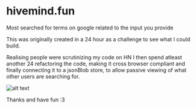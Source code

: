 # hivemind.fun
Most searched for terms on google related to the input you provide

This was originally created in a 24 hour as a challenge to see what I could build.

Realising people were scrutinizing my code on HN I then spend atleast another 24 refactoring the code, making it cross browser compliant and finally connecting it to a jsonBlob store, to allow passive viewing of what other users are searching for. 

![alt text](https://i.imgur.com/4c5mFCu.gifv)

Thanks and have fun :3
